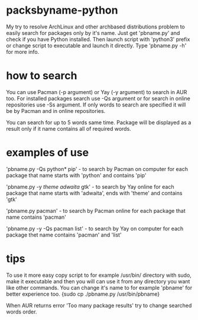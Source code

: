# packsbyname-python
My try to resolve ArchLinux and other archbased distributions problem to easily search for packages only by it's name. Just get 'pbname.py' and check if you have Python installed. Then launch script with 'python3' prefix or change script to executable and launch it directly. Type 'pbname.py -h' for more info.

# how to search

You can use Pacman (-p argument) or Yay (-y argument) to search in AUR too. For installed packages search use -Qs argument or for search in online repositories use -Ss argument. If only words to search are specified it will be by Pacman and in online repositories.

You can search for up to 5 words same time. Package will be displayed as a result only if it name contains all of required words.

# examples of use

'pbname.py -Qs python* pip' - to search by Pacman on computer for each package that name starts with 'python' and contains 'pip'

'pbname.py -y *theme adwaita* gtk' - to search by Yay online for each package that name starts with 'adwaita', ends with 'theme' and contains 'gtk'

'pbname.py pacman' - to search by Pacman online for each package that name contains 'pacman'

'pbname.py -y -Qs pacman list' - to search by Yay on computer for each package thet name contains 'pacman' and 'list'

# tips

To use it more easy copy script to for example /usr/bin/ directory with sudo, make it executable and then you will can use it from any directory you want like other commands. You can change it's name to for example 'pbname' for better experience too. {sudo cp ./pbname.py /usr/bin/pbname}

When AUR returns error 'Too many package results' try to change searched words order.

